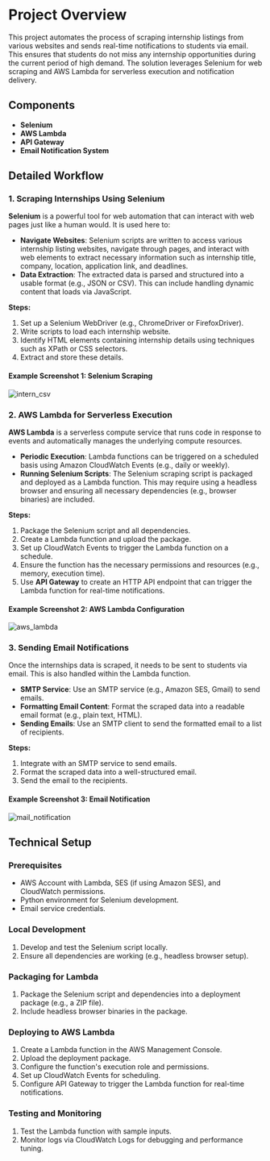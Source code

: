 # Project Overview

This project automates the process of scraping internship listings from various websites and sends real-time notifications to students via email. This ensures that students do not miss any internship opportunities during the current period of high demand. The solution leverages Selenium for web scraping and AWS Lambda for serverless execution and notification delivery.

## Components

- **Selenium**
- **AWS Lambda**
- **API Gateway**
- **Email Notification System**

## Detailed Workflow

### 1. Scraping Internships Using Selenium

**Selenium** is a powerful tool for web automation that can interact with web pages just like a human would. It is used here to:

- **Navigate Websites**: Selenium scripts are written to access various internship listing websites, navigate through pages, and interact with web elements to extract necessary information such as internship title, company, location, application link, and deadlines.
- **Data Extraction**: The extracted data is parsed and structured into a usable format (e.g., JSON or CSV). This can include handling dynamic content that loads via JavaScript.

**Steps:**
1. Set up a Selenium WebDriver (e.g., ChromeDriver or FirefoxDriver).
2. Write scripts to load each internship website.
3. Identify HTML elements containing internship details using techniques such as XPath or CSS selectors.
4. Extract and store these details.

#### Example Screenshot 1: Selenium Scraping
![intern_csv](https://github.com/varshini-matta/Internship-scraper-live/assets/158460136/116ea1b8-0de6-4445-95c3-5e0bef8bd391)

### 2. AWS Lambda for Serverless Execution

**AWS Lambda** is a serverless compute service that runs code in response to events and automatically manages the underlying compute resources.

- **Periodic Execution**: Lambda functions can be triggered on a scheduled basis using Amazon CloudWatch Events (e.g., daily or weekly).
- **Running Selenium Scripts**: The Selenium scraping script is packaged and deployed as a Lambda function. This may require using a headless browser and ensuring all necessary dependencies (e.g., browser binaries) are included.

**Steps:**
1. Package the Selenium script and all dependencies.
2. Create a Lambda function and upload the package.
3. Set up CloudWatch Events to trigger the Lambda function on a schedule.
4. Ensure the function has the necessary permissions and resources (e.g., memory, execution time).
5. Use **API Gateway** to create an HTTP API endpoint that can trigger the Lambda function for real-time notifications.

#### Example Screenshot 2: AWS Lambda Configuration
![aws_lambda](https://github.com/varshini-matta/Internship-scraper-live/assets/158460136/2fce5589-c095-4eaa-bea3-8522a293f174)

### 3. Sending Email Notifications

Once the internships data is scraped, it needs to be sent to students via email. This is also handled within the Lambda function.

- **SMTP Service**: Use an SMTP service (e.g., Amazon SES, Gmail) to send emails.
- **Formatting Email Content**: Format the scraped data into a readable email format (e.g., plain text, HTML).
- **Sending Emails**: Use an SMTP client to send the formatted email to a list of recipients.

**Steps:**
1. Integrate with an SMTP service to send emails.
2. Format the scraped data into a well-structured email.
3. Send the email to the recipients.

#### Example Screenshot 3: Email Notification
![mail_notification](https://github.com/varshini-matta/Internship-scraper-live/assets/158460136/7ae18b1a-fc13-4f82-a2ef-0292db33fe51)
## Technical Setup

### Prerequisites

- AWS Account with Lambda, SES (if using Amazon SES), and CloudWatch permissions.
- Python environment for Selenium development.
- Email service credentials.

### Local Development

1. Develop and test the Selenium script locally.
2. Ensure all dependencies are working (e.g., headless browser setup).

### Packaging for Lambda

1. Package the Selenium script and dependencies into a deployment package (e.g., a ZIP file).
2. Include headless browser binaries in the package.

### Deploying to AWS Lambda

1. Create a Lambda function in the AWS Management Console.
2. Upload the deployment package.
3. Configure the function's execution role and permissions.
4. Set up CloudWatch Events for scheduling.
5. Configure API Gateway to trigger the Lambda function for real-time notifications.

### Testing and Monitoring

1. Test the Lambda function with sample inputs.
2. Monitor logs via CloudWatch Logs for debugging and performance tuning.



